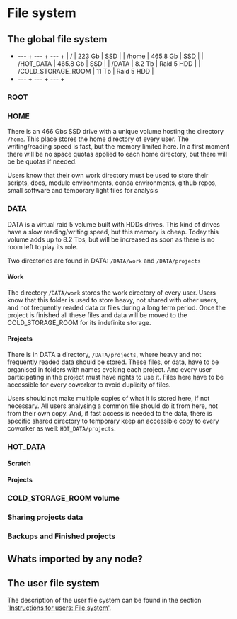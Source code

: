 # File system

## The global file system

+ --- + --- + --- +
| / | 223 Gb | SSD |
| /home | 465.8 Gb | SSD |
| /HOT_DATA | 465.8 Gb | SSD |
| /DATA | 8.2 Tb | Raid 5 HDD |
| /COLD_STORAGE_ROOM | 11 Tb | Raid 5 HDD |
+ --- + --- + --- +


### ROOT

### HOME

There is an 466 Gbs SSD drive with a unique volume hosting the directory `/home`.
This place stores the home directory of every user. The writing/reading speed is fast, but the
memory limited here. In a first moment there will be no space quotas applied to each home
directory, but there will be be quotas if needed.

Users know that their own work directory must be used to store their scripts, docs, module environments, conda environments, github repos, small software and temporary light files for analysis

### DATA

DATA is a virtual raid 5 volume built with HDDs drives. This kind of drives have a slow
reading/writing speed, but this memory is cheap. Today this volume adds up to 8.2 Tbs, but will be
increased as soon as there is no room left to play its role.

Two directories are found in DATA: `/DATA/work` and `/DATA/projects` 

#### Work

The directory `/DATA/work` stores the work directory of every user. Users know that this folder is
used to store heavy, not shared with other users, and not frequently readed data or files during a
long term period. Once the project is finished all these files and data will be moved to the
COLD_STORAGE_ROOM for its indefinite storage.

#### Projects

There is in DATA a directory, `/DATA/projects`, where heavy and not frequently readed data should
be stored. These files, or data, have to be organised in folders with names evoking each project.
And every user participating in the project must have rights to use it. Files here have to be
accessible for every coworker to avoid duplicity of files. 

Users should not make multiple copies of what it is stored here, if not necessary. All users
analysing a common file should do it from here, not from their own copy. And, if fast access is
needed to the data, there is specific shared directory to temporary keep an accessible copy to every coworker
as well: `HOT_DATA/projects`.

### HOT_DATA



#### Scratch

#### Projects

### COLD_STORAGE_ROOM volume

### Sharing projects data

### Backups and Finished projects

## Whats imported by any node?


## The user file system

The description of the user file system can be found in the section ['Instructions for users: File
system'](../user/user_file_system.md).


